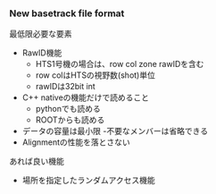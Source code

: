 ### New basetrack file format

最低限必要な要素
* RawID機能
  - HTS1号機の場合は、row col zone rawIDを含む
  - row colはHTSの視野数(shot)単位
  - rawIDは32bit int
* C++ nativeの機能だけで読めること
  - pythonでも読める
  - ROOTからも読める
* データの容量は最小限
  -不要なメンバーは省略できる
* Alignmentの性能を落とさない

あれば良い機能
* 場所を指定したランダムアクセス機能
